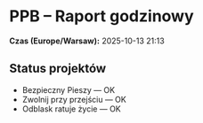 # PPB – Raport godzinowy
**Czas (Europe/Warsaw):** 2025-10-13 21:13

## Status projektów
- Bezpieczny Pieszy — OK
- Zwolnij przy przejściu — OK
- Odblask ratuje życie — OK

